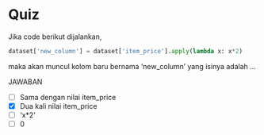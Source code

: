 # Quiz

Jika code berikut dijalankan,

```python
dataset['new_column'] = dataset['item_price'].apply(lambda x: x*2)
```

maka akan muncul kolom baru bernama ‘new_column’ yang isinya adalah ...

JAWABAN
* [ ] Sama dengan nilai item_price
* [X] Dua kali nilai item_price
* [ ] ‘x*2’
* [ ] 0
